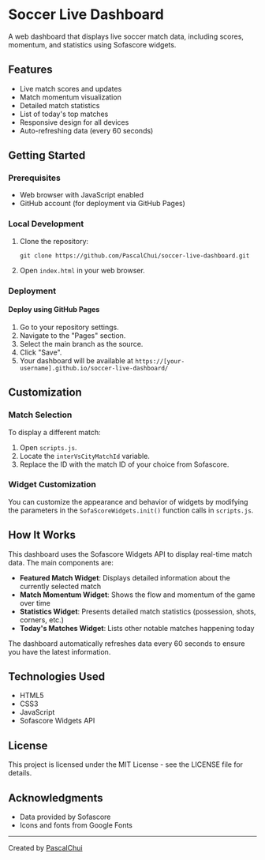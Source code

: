 # Soccer Live Dashboard

A web dashboard that displays live soccer match data, including scores, momentum, and statistics using Sofascore widgets.

## Features

- Live match scores and updates
- Match momentum visualization
- Detailed match statistics
- List of today's top matches
- Responsive design for all devices
- Auto-refreshing data (every 60 seconds)

## Getting Started

### Prerequisites

- Web browser with JavaScript enabled
- GitHub account (for deployment via GitHub Pages)

### Local Development

1. Clone the repository:
   ```
   git clone https://github.com/PascalChui/soccer-live-dashboard.git
   ```

2. Open `index.html` in your web browser.

### Deployment

#### Deploy using GitHub Pages

1. Go to your repository settings.
2. Navigate to the "Pages" section.
3. Select the main branch as the source.
4. Click "Save".
5. Your dashboard will be available at `https://[your-username].github.io/soccer-live-dashboard/`

## Customization

### Match Selection

To display a different match:

1. Open `scripts.js`.
2. Locate the `interVsCityMatchId` variable.
3. Replace the ID with the match ID of your choice from Sofascore.

### Widget Customization

You can customize the appearance and behavior of widgets by modifying the parameters in the `SofaScoreWidgets.init()` function calls in `scripts.js`.

## How It Works

This dashboard uses the Sofascore Widgets API to display real-time match data. The main components are:

- **Featured Match Widget**: Displays detailed information about the currently selected match
- **Match Momentum Widget**: Shows the flow and momentum of the game over time
- **Statistics Widget**: Presents detailed match statistics (possession, shots, corners, etc.)
- **Today's Matches Widget**: Lists other notable matches happening today

The dashboard automatically refreshes data every 60 seconds to ensure you have the latest information.

## Technologies Used

- HTML5
- CSS3
- JavaScript
- Sofascore Widgets API

## License

This project is licensed under the MIT License - see the LICENSE file for details.

## Acknowledgments

- Data provided by Sofascore
- Icons and fonts from Google Fonts

---

Created by [PascalChui](https://github.com/PascalChui)
